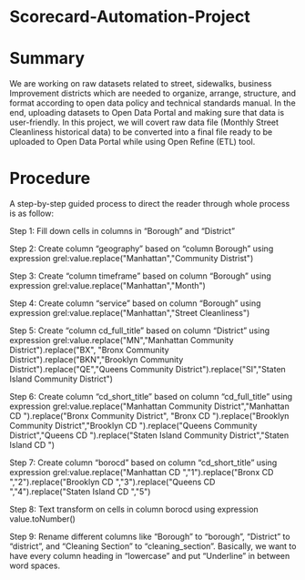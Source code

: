# Scorecard-Automation-Project

# Summary

We are working on raw datasets related to street, sidewalks, business Improvement districts which are needed to organize, arrange, structure, and format according to open data policy and technical standards manual. In the end, uploading datasets to Open Data Portal and making sure that data is user-friendly. In this project, we will covert raw data file (Monthly Street Cleanliness historical data) to be converted into a final file ready to be uploaded to Open Data Portal while using Open Refine (ETL) tool.

# Procedure

A step-by-step guided process to direct the reader through whole process is as follow:

Step 1: Fill down cells in columns in “Borough” and “District”

Step 2: Create column “geography” based on “column Borough” using expression 
grel:value.replace("Manhattan","Community Distrist")

Step 3: Create “column timeframe” based on column “Borough” using expression 
grel:value.replace("Manhattan","Month")

Step 4: Create column “service” based on column “Borough” using expression 
grel:value.replace("Manhattan","Street Cleanliness")

Step 5: Create “column cd_full_title” based on column “District” using expression 
grel:value.replace("MN","Manhattan Community District").replace("BX", "Bronx Community District").replace("BKN","Brooklyn Community District").replace("QE","Queens Community District").replace("SI","Staten Island Community District")

Step 6: Create column “cd_short_title” based on column “cd_full_title” using expression 
grel:value.replace("Manhattan Community District","Manhattan CD ").replace("Bronx Community District", "Bronx CD ").replace("Brooklyn Community District","Brooklyn CD ").replace("Queens Community District","Queens CD ").replace("Staten Island Community District","Staten Island CD ")

Step 7: Create column “borocd” based on column “cd_short_title” using expression 
grel:value.replace("Manhattan CD ","1").replace("Bronx CD ","2").replace("Brooklyn CD ","3").replace("Queens CD ","4").replace("Staten Island CD ","5")

Step 8: Text transform on cells in column borocd using expression value.toNumber()

Step 9: Rename different columns like “Borough” to “borough”, “District” to “district”, and “Cleaning Section” to “cleaning_section”. Basically, we want to have every column heading in “lowercase” and put “Underline” in between word spaces.


